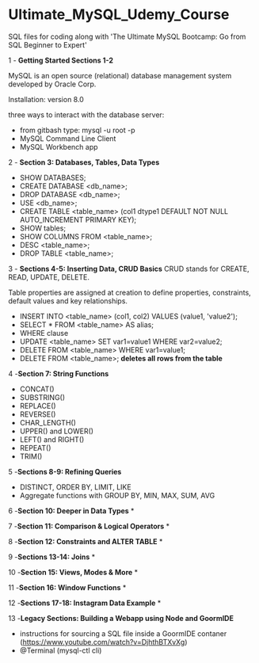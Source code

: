 # Ultimate_MySQL_Udemy_Course

SQL files for coding along with 'The Ultimate MySQL Bootcamp: Go from SQL Beginner to Expert'

1 - **Getting Started Sections 1-2**

MySQL is an open source (relational) database management system developed by Oracle Corp.

  Installation: version 8.0

  three ways to interact with the database server:
  - from gitbash type:  mysql -u root -p
  - MySQL Command Line Client 
  - MySQL Workbench app

2 - **Section 3: Databases, Tables, Data Types**

* SHOW DATABASES;
* CREATE DATABASE <db_name>;
* DROP DATABASE <db_name>;
* USE <db_name>;
* CREATE TABLE <table_name> (col1 dtype1 DEFAULT NOT NULL AUTO_INCREMENT PRIMARY KEY);
* SHOW tables;
* SHOW COLUMNS FROM <table_name>;
* DESC <table_name>;
* DROP TABLE <table_name>;

3 - **Sections 4-5: Inserting Data, CRUD Basics**
CRUD stands for CREATE, READ, UPDATE, DELETE.

Table properties are assigned at creation to define properties, constraints, default values and key relationships.  

* INSERT INTO <table_name> (col1, col2) VALUES (value1, 'value2');
* SELECT * FROM <table_name> AS alias;
* WHERE clause
* UPDATE <table_name> SET var1=value1 WHERE var2=value2;
* DELETE FROM <table_name> WHERE var1=value1;
* DELETE FROM <table_name>;  **deletes all rows from the table**

4 -**Section 7: String Functions**

* CONCAT()
* SUBSTRING()
* REPLACE()
* REVERSE()
* CHAR_LENGTH()
* UPPER() and LOWER()
* LEFT() and RIGHT()
* REPEAT()
* TRIM()

5 -**Sections 8-9: Refining Queries**
* DISTINCT, ORDER BY, LIMIT, LIKE
* Aggregate functions with GROUP BY, MIN, MAX, SUM, AVG

6 -**Section 10: Deeper in Data Types**
* 

7 -**Section 11: Comparison & Logical Operators**
* 

8 -**Section 12: Constraints and ALTER TABLE**
* 

9 -**Sections 13-14: Joins**
* 

10 -**Section 15: Views, Modes & More**
* 

11 -**Section 16: Window Functions**
* 

12 -**Sections 17-18: Instagram Data Example**
* 

13 -**Legacy Sections: Building a Webapp using Node and GoormIDE**
* instructions for sourcing a SQL file inside a GoormIDE contaner (https://www.youtube.com/watch?v=DjhthBTXvXg)
* @Terminal (mysql-ctl cli)
